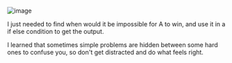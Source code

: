 ![image](https://github.com/user-attachments/assets/cc5abf3f-1be9-443d-948c-d597ffba2500)

I just needed to find when would it be impossible for A to win, and use it in a if else condition to get the output.

I learned that sometimes simple problems are hidden between some hard ones to confuse you, so don't get distracted and do what feels right.
